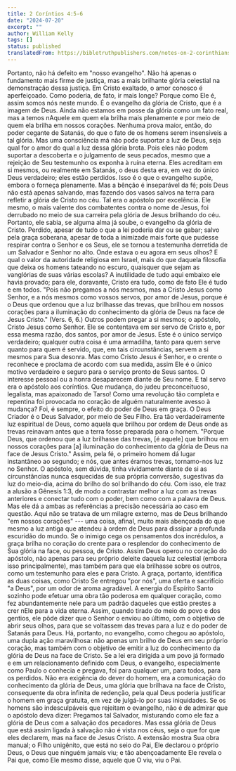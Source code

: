 ```yaml
---
title: 2 Coríntios 4:5-6
date: "2024-07-20"
excerpt: ""
author: William Kelly
tags: []
status: published
translatedFrom: https://bibletruthpublishers.com/notes-on-2-corinthians-4-5-6/william-kelly-wk/w-kelly/lac143196-lub-16163-5
---
```


Portanto, não há defeito em \"nosso evangelho\". Não há apenas o
fundamento mais firme de justiça, mas a mais brilhante glória celestial
na demonstração dessa justiça. Em Cristo exaltado, o amor conosco é
aperfeiçoado. Como poderia, de fato, ir mais longe? Porque como Ele é,
assim somos nós neste mundo. É o evangelho da glória de Cristo, que é a
imagem de Deus. Ainda não estamos em posse da glória como um fato real,
mas a temos nAquele em quem ela brilha mais plenamente e por meio de
quem ela brilha em nossos corações. Nenhuma prova maior, então, do poder
cegante de Satanás, do que o fato de os homens serem insensíveis a tal
glória. Mas uma consciência má não pode suportar a luz de Deus, seja
qual for o amor do qual a luz dessa glória brota. Pois eles não podem
suportar a descoberta e o julgamento de seus pecados, mesmo que a
rejeição de Seu testemunho os exponha à ruína eterna. Eles acreditam em
si mesmos, ou realmente em Satanás, o deus desta era, em vez do único
Deus verdadeiro; eles estão perdidos. Isso é o que o evangelho supõe,
embora o forneça plenamente. Mas a bênção é inseparável da fé; pois Deus
não está apenas salvando, mas fazendo dos vasos salvos na terra para
refletir a glória de Cristo no céu. Tal era o apóstolo por excelência.
Ele mesmo, o mais valente dos combatentes contra o nome de Jesus, foi
derrubado no meio de sua carreira pela glória de Jesus brilhando do céu.
Portanto, ele sabia, se alguma alma já soube, o evangelho da glória de
Cristo. Perdido, apesar de tudo o que a lei poderia dar ou se gabar;
salvo pela graça soberana, apesar de toda a inimizade mais forte que
pudesse respirar contra o Senhor e os Seus, ele se tornou a testemunha
derretida de um Salvador e Senhor no alto. Onde estava o eu agora em
seus olhos? E qual o valor da autoridade religiosa em Israel, mais do
que daquela filosofia que deixa os homens tateando no escuro, quaisquer
que sejam as vanglórias de suas várias escolas? A inutilidade de tudo
aqui embaixo ele havia provado; para ele, doravante, Cristo era tudo,
como de fato Ele é tudo e em todos. \"Pois não pregamos a nós mesmos,
mas a Cristo Jesus como Senhor, e a nós mesmos como vossos servos, por
amor de Jesus, porque é o Deus que ordenou que a luz brilhasse das
trevas, que brilhou em nossos corações para a iluminação do conhecimento
da glória de Deus na face de Jesus Cristo.\" (Vers. 6, 6.) Outros podem
pregar a si mesmos; o apóstolo, Cristo Jesus como Senhor. Ele se
contentava em ser servo de Cristo e, por essa mesma razão, dos santos,
por amor de Jesus. Este é o único serviço verdadeiro; qualquer outra
coisa é uma armadilha, tanto para quem serve quanto para quem é servido,
que, em tais circunstâncias, servem a si mesmos para Sua desonra. Mas
como Cristo Jesus é Senhor, e o crente o reconhece e proclama de acordo
com sua medida, assim Ele é o único motivo verdadeiro e seguro para o
serviço pronto de Seus santos. O interesse pessoal ou a honra
desaparecem diante de Seu nome. E tal servo era o apóstolo aos
coríntios. Que mudança, do judeu preconceituoso, legalista, mas
apaixonado de Tarso! Como uma revolução tão completa e repentina foi
provocada no coração de alguém naturalmente avesso à mudança? Foi, é
sempre, o efeito do poder de Deus em graça. O Deus Criador é o Deus
Salvador, por meio de Seu Filho. Era tão verdadeiramente luz espiritual
de Deus, como aquela que brilhou por ordem de Deus onde as trevas
reinavam antes que a terra fosse preparada para o homem. \"Porque Deus,
que ordenou que a luz brilhasse das trevas, \[é aquele\] que brilhou em
nossos corações para \[a\] iluminação do conhecimento da glória de Deus
na face de Jesus Cristo.\" Assim, pela fé, o primeiro homem dá lugar
instantâneo ao segundo; e nós, que antes éramos trevas, tornamo-nos luz
no Senhor. O apóstolo, sem dúvida, tinha vividamente diante de si as
circunstâncias nunca esquecidas de sua própria conversão, sugestivas da
luz do meio-dia, acima do brilho do sol brilhando do céu. Com isso, ele
traz a alusão a Gênesis 1:3, de modo a contrastar melhor a luz com as
trevas anteriores e conectar tudo com o poder, bem como com a palavra de
Deus. Mas ele dá a ambas as referências a precisão necessária ao caso em
questão. Aqui não se tratava de um milagre externo, mas de Deus
brilhando \"em nossos corações\" --- uma coisa, afinal, muito mais
abençoada do que mesmo a luz antiga que atendeu à ordem de Deus para
dissipar a profunda escuridão do mundo. Se o inimigo cega os pensamentos
dos incrédulos, a graça brilha no coração do crente para o resplendor do
conhecimento de Sua glória na face, ou pessoa, de Cristo. Assim Deus
operou no coração do apóstolo, não apenas para seu próprio deleite
daquela luz celestial (embora isso principalmente), mas também para que
ela brilhasse sobre os outros, como um testemunho para eles e para
Cristo. A graça, portanto, identifica as duas coisas, como Cristo Se
entregou \"por nós\", uma oferta e sacrifício \"a Deus\", por um odor de
aroma agradável. A energia do Espírito Santo sozinho pode efetuar uma
obra tão poderosa em qualquer coração, como fez abundantemente nele para
um padrão daqueles que estão prestes a crer nEle para a vida eterna.
Assim, quando tirado do meio do povo e dos gentios, ele pôde dizer que o
Senhor o enviou ao último, com o objetivo de abrir seus olhos, para que
se voltassem das trevas para a luz e do poder de Satanás para Deus. Há,
portanto, no evangelho, como chegou ao apóstolo, uma dupla ação
maravilhosa: não apenas um brilho de Deus em seu próprio coração, mas
também com o objetivo de emitir a luz do conhecimento da glória de Deus
na face de Cristo. Se a lei era dirigida a um povo já formado e em um
relacionamento definido com Deus, o evangelho, especialmente como Paulo
o conhecia e pregava, foi para qualquer um, para todos, para os
perdidos. Não era exigência do dever do homem, era a comunicação do
conhecimento da glória de Deus, uma glória que brilhava na face de
Cristo, consequente da obra infinita de redenção, pela qual Deus poderia
justificar o homem em graça gratuita, em vez de julgá-lo por suas
iniquidades. Se os homens são indesculpáveis que rejeitam o evangelho,
não é de admirar que o apóstolo deva dizer: Pregamos tal Salvador,
misturando como ele faz a glória de Deus com a salvação dos pecadores.
Mas essa glória de Deus que está assim ligada à salvação não é vista nos
céus, seja o que for que eles declarem, mas na face de Jesus Cristo. A
extensão mostra Sua obra manual; o Filho unigênito, que está no seio do
Pai, Ele declarou o próprio Deus, o Deus que ninguém jamais viu; e tão
abençoadamente Ele revela o Pai que, como Ele mesmo disse, aquele que O
viu, viu o Pai.
